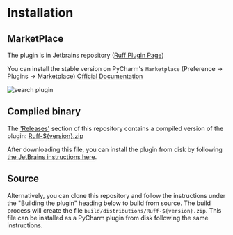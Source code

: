 # Installation
## MarketPlace
The plugin is in Jetbrains repository ([Ruff Plugin Page](https://plugins.jetbrains.com/plugin/20574-ruff))

You can install the stable version on PyCharm's `Marketplace` (Preference -> Plugins -> Marketplace) [Official Documentation](https://www.jetbrains.com/help/idea/managing-plugins.html)

![search plugin](https://raw.githubusercontent.com/koxudaxi/ruff-pycharm-plugin/main/docs/search_plugin.png)

## Complied binary
The ['Releases'](https://github.com/koxudaxi/ruff-pycharm-plugin/releases/) section of this repository contains a compiled version of the plugin: [Ruff-${version}.zip](https://github.com/koxudaxi/ruff-pycharm-plugin/releases/latest/)

After downloading this file, you can install the plugin from disk by following [the JetBrains instructions here](https://www.jetbrains.com/help/pycharm/plugins-settings.html).

## Source
Alternatively, you can clone this repository and follow the instructions under the "Building the plugin" heading below to build from source.
The build process will create the file `build/distributions/Ruff-${version}.zip`.
This file can be installed as a PyCharm plugin from disk following the same instructions.
